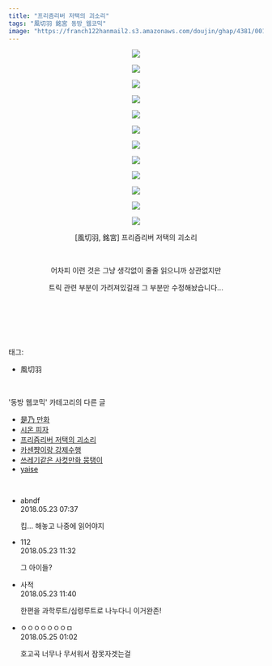 ```yaml
---
title: "프리즘리버 저택의 괴소리"
tags: "風切羽 銘宮 동방_웹코믹"
image: "https://franch122hanmail2.s3.amazonaws.com/doujin/ghap/4381/001.jpg"
---
```

<div class="article">
<p style="text-align: center; clear: none; float: none;"><img src="{{ site.imgserver6 }}/ghap/4381/001.jpg"/></p>
<p style="text-align: center; clear: none; float: none;"><img src="{{ site.imgserver6 }}/ghap/4381/002.jpg"/></p>
<p style="text-align: center; clear: none; float: none;"><img src="{{ site.imgserver6 }}/ghap/4381/003.jpg"/></p>
<p style="text-align: center; clear: none; float: none;"><img src="{{ site.imgserver6 }}/ghap/4381/004.jpg"/></p>
<p style="text-align: center; clear: none; float: none;"><img src="{{ site.imgserver6 }}/ghap/4381/005.jpg"/></p>
<p style="text-align: center; clear: none; float: none;"><img src="{{ site.imgserver6 }}/ghap/4381/006.jpg"/></p>
<p style="text-align: center; clear: none; float: none;"><img src="{{ site.imgserver6 }}/ghap/4381/007.jpg"/></p>
<p style="text-align: center; clear: none; float: none;"><img src="{{ site.imgserver6 }}/ghap/4381/008.jpg"/></p>
<p style="text-align: center; clear: none; float: none;"><img src="{{ site.imgserver6 }}/ghap/4381/009.jpg"/></p>
<p style="text-align: center; clear: none; float: none;"><img src="{{ site.imgserver6 }}/ghap/4381/010.jpg"/></p>
<p style="text-align: center; clear: none; float: none;"><img src="{{ site.imgserver6 }}/ghap/4381/011.jpg"/></p>
<p style="text-align: center; clear: none; float: none;"><img src="{{ site.imgserver6 }}/ghap/4381/012.jpg"/></p>
<p style="text-align: center; clear: none; float: none;">[風切羽, 銘宮] 프리즘리버 저택의 괴소리</p>
<p style="text-align: center; clear: none; float: none;"><br/></p>
<p style="text-align: center; clear: none; float: none;">어차피 이런 것은 그냥 생각없이 줄줄 읽으니까 상관없지만</p>
<p style="text-align: center; clear: none; float: none;">트릭 관련 부분이 가려져있길래 그 부분만 수정해놨습니다...</p>
<p style="text-align: center; clear: none; float: none;"><br/></p>
<p><br/></p>
</div><br/>
<div class="tagTrail">
<p>태그: </p>
<ul>
<li>風切羽</li>
</ul>
</div><br/>
<div class="another">
<p>'동방 웹코믹' 카테고리의 다른 글</p>
<ul>
<li><a href="/ghap_4386">是乃 만화</a></li>
<li><a href="/ghap_4385">시온 피자</a></li>
<li><a href="/ghap_4381">프리즘리버 저택의 괴소리</a></li>
<li><a href="/ghap_4286">카센쨩이랑 강제수행</a></li>
<li><a href="/ghap_4374">쓰레기같은 사컷만화 뭉탱이</a></li>
<li><a href="/ghap_4372">yaise</a></li>
</ul>
</div><br/>
<div class="cb_module cb_fluid">
<div class="cb_wrt cb_profile">
<div class="comment">
<ul>
<li class="cb_thumb_off" id="comment15260357">
<div class="cb_comment_area">
<div class="cb_info_area">
<div class="cb_section">
<span class="cb_nick_name">abndf</span>
</div>
<div class="cb_section">
<span class="cb_date">2018.05.23 07:37 </span>
</div>
</div>
<div class="cb_dsc_comment">
<p class="cb_dsc">
											킵... 해놓고 나중에 읽어야지
										</p>
</div>
</div></li>
<li class="cb_thumb_off" id="comment15260477">
<div class="cb_comment_area">
<div class="cb_info_area">
<div class="cb_section">
<span class="cb_nick_name">112</span>
</div>
<div class="cb_section">
<span class="cb_date">2018.05.23 11:32 </span>
</div>
</div>
<div class="cb_dsc_comment">
<p class="cb_dsc">
											그 아이들?
										</p>
</div>
</div></li>
<li class="cb_thumb_off" id="comment15260483">
<div class="cb_comment_area">
<div class="cb_info_area">
<div class="cb_section">
<span class="cb_nick_name">사적</span>
</div>
<div class="cb_section">
<span class="cb_date">2018.05.23 11:40 </span>
</div>
</div>
<div class="cb_dsc_comment">
<p class="cb_dsc">
											한편을 과학루트/심령루트로 나누다니 이거완존!
										</p>
</div>
</div></li>
<li class="cb_thumb_off" id="comment15261334">
<div class="cb_comment_area">
<div class="cb_info_area">
<div class="cb_section">
<span class="cb_nick_name">ㅇㅇㅇㅇㅇㅇㅇㅁ</span>
</div>
<div class="cb_section">
<span class="cb_date">2018.05.25 01:02 </span>
</div>
</div>
<div class="cb_dsc_comment">
<p class="cb_dsc">
											호고곡 너무나 무서워서 잠못자겟는걸
										</p>
</div>
</div></li>
</ul>
</div>
</div><!-- commentList close -->
</div><br/>
